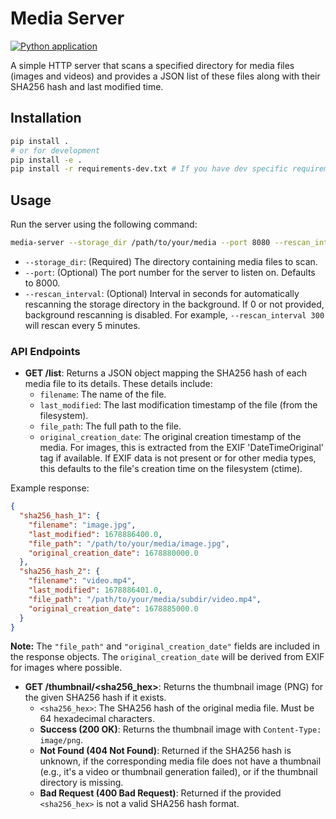 # Media Server

[![Python application](https://github.com/rax85/photobackup/actions/workflows/python-app.yml/badge.svg)](https://github.com/rax85/photobackup/actions/workflows/python-app.yml)

A simple HTTP server that scans a specified directory for media files (images and videos)
and provides a JSON list of these files along with their SHA256 hash and last modified time.

## Installation

```bash
pip install .
# or for development
pip install -e .
pip install -r requirements-dev.txt # If you have dev specific requirements
```

## Usage

Run the server using the following command:

```bash
media-server --storage_dir /path/to/your/media --port 8080 --rescan_interval 300
```

-   `--storage_dir`: (Required) The directory containing media files to scan.
-   `--port`: (Optional) The port number for the server to listen on. Defaults to 8000.
-   `--rescan_interval`: (Optional) Interval in seconds for automatically rescanning the storage directory in the background. If 0 or not provided, background rescanning is disabled. For example, `--rescan_interval 300` will rescan every 5 minutes.

### API Endpoints

-   **GET /list**: Returns a JSON object mapping the SHA256 hash of each media file
    to its details. These details include:
    -   `filename`: The name of the file.
    -   `last_modified`: The last modification timestamp of the file (from the filesystem).
    -   `file_path`: The full path to the file.
    -   `original_creation_date`: The original creation timestamp of the media. For images, this is extracted from the EXIF 'DateTimeOriginal' tag if available. If EXIF data is not present or for other media types, this defaults to the file's creation time on the filesystem (ctime).

Example response:
```json
{
  "sha256_hash_1": {
    "filename": "image.jpg",
    "last_modified": 1678886400.0,
    "file_path": "/path/to/your/media/image.jpg",
    "original_creation_date": 1678880000.0
  },
  "sha256_hash_2": {
    "filename": "video.mp4",
    "last_modified": 1678886401.0,
    "file_path": "/path/to/your/media/subdir/video.mp4",
    "original_creation_date": 1678885000.0
  }
}
```
**Note:** The `"file_path"` and `"original_creation_date"` fields are included in the response objects. The `original_creation_date` will be derived from EXIF for images where possible.

-   **GET /thumbnail/<sha256_hex>**: Returns the thumbnail image (PNG) for the
    given SHA256 hash if it exists.
    -   `<sha256_hex>`: The SHA256 hash of the original media file. Must be 64 hexadecimal characters.
    -   **Success (200 OK)**: Returns the thumbnail image with `Content-Type: image/png`.
    -   **Not Found (404 Not Found)**: Returned if the SHA256 hash is unknown, if the corresponding media file does not have a thumbnail (e.g., it's a video or thumbnail generation failed), or if the thumbnail directory is missing.
    -   **Bad Request (400 Bad Request)**: Returned if the provided `<sha256_hex>` is not a valid SHA256 hash format.

